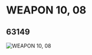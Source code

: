 # WEAPON 10, 08
## 63149
![WEAPON 10, 08](https://lc-www-live-s.legocdn.com/media/bricks/5/2/4528039.jpg)
